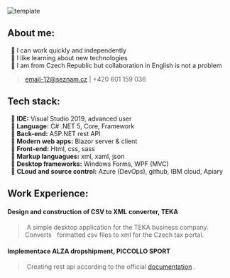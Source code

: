 ![template](https://user-images.githubusercontent.com/61688854/130102892-eaa439a3-4cd3-4921-80cf-7861d6cb29b8.png)

## **About me:**

&nbsp;      🔹 I can work quickly and independently \
&nbsp;      🔹 I like learning about new technologies \
&nbsp;      🔹 I am from Czech Republic but collaboration in English is not a problem

> email-12@seznam.cz
> | +420 601 159 036


## **Tech stack:**

&nbsp;      🔹 **IDE:**   Visual Studio 2019, advanced user\
&nbsp;      🔹 **Language:**   C# .NET 5, Core, Framework\
&nbsp;      🔹 **Back-end:**   ASP.NET rest API\
&nbsp;      🔹 **Modern web apps:**   Blazor server & client\
&nbsp;      🔹 **Front-end:**   Html, css, sass\
&nbsp;      🔹 **Markup languagues:**   xml, xaml, json\
&nbsp;      🔹 **Desktop frameworks:**   Windows Forms, WPF (MVC)\
&nbsp;      🔹 **CLoud and source control:**   Azure (DevOps), github, IBM cloud, Apiary

## **Work Experience:**
#### **Design and construction of CSV to XML converter, TEKA** ####
>&nbsp;A simple desktop application for the TEKA business company. Converts
>&nbsp; formatted csv files to xml for the Czech tax portal.

#### **Implementace ALZA dropshipment, PICCOLLO SPORT** ####
>&nbsp;Creating rest api according to the official [documentation](https://dropa.docs.apiary.io/#/reference/supplier-api/insert-order?mc=reference%2Fbuyer-api%2Fdelivery-result%2Fupdate-delivery-result%2F400) .
